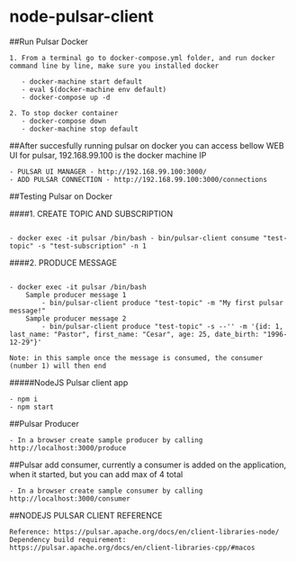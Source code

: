 # node-pulsar-client

##Run Pulsar Docker

```
1. From a terminal go to docker-compose.yml folder, and run docker command line by line, make sure you installed docker

   - docker-machine start default
   - eval $(docker-machine env default)
   - docker-compose up -d

2. To stop docker container
   - docker-compose down
   - docker-machine stop default
```

##After succesfully running pulsar on docker you can access bellow WEB UI for pulsar, 192.168.99.100 is the docker machine IP

```
- PULSAR UI MANAGER - http://192.168.99.100:3000/
- ADD PULSAR CONNECTION - http://192.168.99.100:3000/connections
```

##Testing Pulsar on Docker

####1. CREATE TOPIC AND SUBSCRIPTION

```

- docker exec -it pulsar /bin/bash - bin/pulsar-client consume "test-topic" -s "test-subscription" -n 1
```

####2. PRODUCE MESSAGE

```

- docker exec -it pulsar /bin/bash
    Sample producer message 1
        - bin/pulsar-client produce "test-topic" -m "My first pulsar message!"
    Sample producer message 2
        - bin/pulsar-client produce "test-topic" -s --'' -m '{id: 1, last_name: "Pastor", first_name: "Cesar", age: 25, date_birth: "1996-12-29"}'

Note: in this sample once the message is consumed, the consumer (number 1) will then end
```

#####NodeJS Pulsar client app

```
- npm i
- npm start
```

##Pulsar Producer

```
- In a browser create sample producer by calling http://localhost:3000/produce
```

##Pulsar add consumer, currently a consumer is added on the application, when it started, but you can add max of 4 total

```
- In a browser create sample consumer by calling http://localhost:3000/consumer
```

##NODEJS PULSAR CLIENT REFERENCE

```
Reference: https://pulsar.apache.org/docs/en/client-libraries-node/
Dependency build requirement: https://pulsar.apache.org/docs/en/client-libraries-cpp/#macos
```
